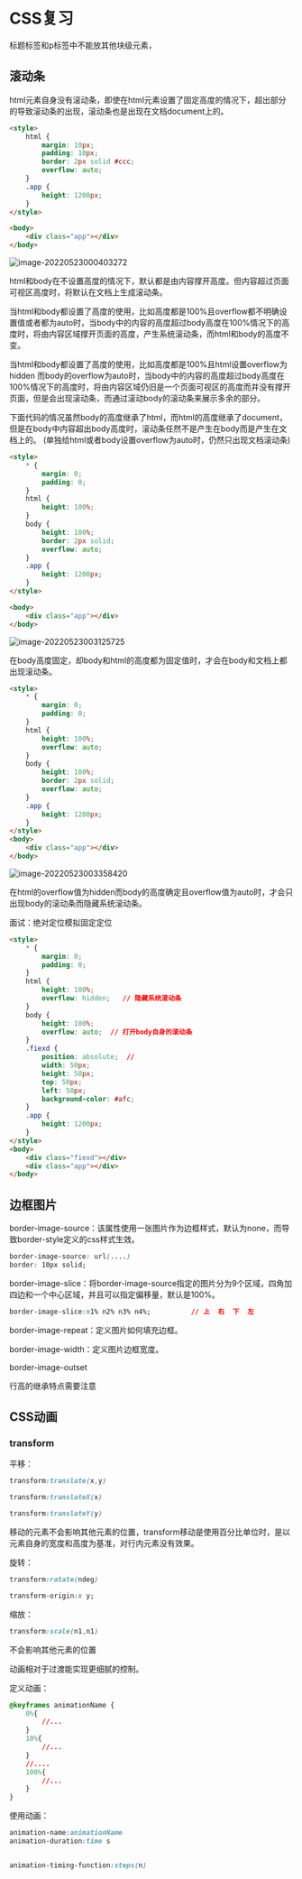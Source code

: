# CSS复习



标题标签和p标签中不能放其他块级元素，



## 滚动条

html元素自身没有滚动条，即使在html元素设置了固定高度的情况下，超出部分的导致滚动条的出现，滚动条也是出现在文档document上的。

```html
<style>
    html {
        margin: 10px;
        padding: 10px;
        border: 2px solid #ccc;
        overflow: auto;
    }
    .app {
        height: 1200px;
    }
</style>

<body>
    <div class="app"></div>
</body>
```

![image-20220523000403272](C:\Users\dukkha\AppData\Roaming\Typora\typora-user-images\image-20220523000403272.png)

html和body在不设置高度的情况下，默认都是由内容撑开高度。但内容超过页面可视区高度时，将默认在文档上生成滚动条。

当html和body都设置了高度的使用，比如高度都是100%且overflow都不明确设置值或者都为auto时，当body中的内容的高度超过body高度在100%情况下的高度时，将由内容区域撑开页面的高度，产生系统滚动条，而html和body的高度不变。 

当html和body都设置了高度的使用，比如高度都是100%且html设置overflow为hidden 而body的overflow为auto时，当body中的内容的高度超过body高度在100%情况下的高度时，将由内容区域仍旧是一个页面可视区的高度而并没有撑开页面，但是会出现滚动条，而通过滚动body的滚动条来展示多余的部分。



下面代码的情况虽然body的高度继承了html，而html的高度继承了document，但是在body中内容超出body高度时，滚动条任然不是产生在body而是产生在文档上的。 (单独给html或者body设置overflow为auto时，仍然只出现文档滚动条)

```html
<style>
    * {
        margin: 0;
        padding: 0;
    }
    html {
        height: 100%;
    }
    body {
        height: 100%;
        border: 2px solid;
        overflow: auto;
    }
    .app {
        height: 1200px;
    }
</style>

<body>
    <div class="app"></div>
</body>
```

![image-20220523003125725](C:\Users\dukkha\AppData\Roaming\Typora\typora-user-images\image-20220523003125725.png)



在body高度固定，却body和html的高度都为固定值时，才会在body和文档上都出现滚动条。

```html
<style>
    * {
        margin: 0;
        padding: 0;
    }
    html {
        height: 100%;
        overflow: auto;
    }
    body {
        height: 100%;
        border: 2px solid;
        overflow: auto;
    }
    .app {
        height: 1200px;
    }
</style>
<body>
    <div class="app"></div>
</body>
```

![image-20220523003358420](C:\Users\dukkha\AppData\Roaming\Typora\typora-user-images\image-20220523003358420.png)







在html的overflow值为hidden而body的高度确定且overflow值为auto时，才会只出现body的滚动条而隐藏系统滚动条。

面试：绝对定位模拟固定定位

```html
<style>
    * {
        margin: 0;
        padding: 0;
    }
    html {
        height: 100%;
        overflow: hidden;   // 隐藏系统滚动条
    }
    body {
        height: 100%;
        overflow: auto;  // 打开body自身的滚动条
    }
    .fiexd {
        position: absolute;  // 
        width: 50px;
        height: 50px;
        top: 50px;
        left: 50px;
        background-color: #afc;
    }
    .app {
        height: 1200px;
    }
</style>
<body>
    <div class="fiexd"></div>
    <div class="app"></div>
</body>
```



## 边框图片

border-image-source：该属性使用一张图片作为边框样式，默认为none，而导致border-style定义的css样式生效。

```css
border-image-source: url(....)
border: 10px solid;
```

border-image-slice：将border-image-source指定的图片分为9个区域，四角加四边和一个中心区域，并且可以指定偏移量，默认是100%。

```css
border-image-slice:n1% n2% n3% n4%;          // 上  右  下  左
```

border-image-repeat：定义图片如何填充边框。

border-image-width：定义图片边框宽度。

border-image-outset





行高的继承特点需要注意





## CSS动画

### transform

平移：

```css
transform:translate(x,y)

transform:translateX(x)

transform:translateY(y)
```

移动的元素不会影响其他元素的位置，transform移动是使用百分比单位时，是以元素自身的宽度和高度为基准，对行内元素没有效果。





旋转：

```css
transform:ratate(ndeg)

transform-origin:x y;
```





缩放：

```css
transform:scale(n1,n1)
```

不会影响其他元素的位置



动画相对于过渡能实现更细腻的控制。







定义动画：

```css
@keyframes animationName {
    0%{
        //...
    }
    10%{
        //...
    }
    //....
    100%{
        //...
    }
}
```

使用动画：

```css
animation-name:animationName
animation-duration:time s


animation-timing-function:steps(n)
```



